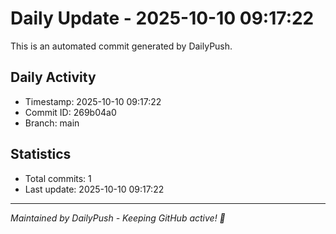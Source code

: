 # Daily Update - 2025-10-10 09:17:22

This is an automated commit generated by DailyPush.

## Daily Activity
- Timestamp: 2025-10-10 09:17:22
- Commit ID: 269b04a0
- Branch: main

## Statistics
- Total commits: 1
- Last update: 2025-10-10 09:17:22

---
*Maintained by DailyPush - Keeping GitHub active! 🚀*
